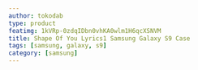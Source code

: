 ```yaml
---
author: tokodab
type: product
featimg: 1kVRp-0zdqIDbn0vhKA0wlm1H6qcXSNVM
title: Shape Of You Lyrics1 Samsung Galaxy S9 Case
tags: [samsung, galaxy, s9]
category: [samsung]
---
```


